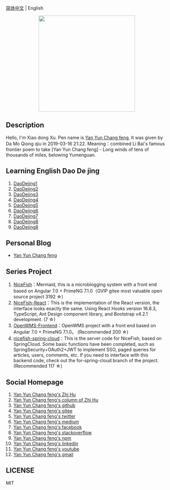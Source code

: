 [简体中文](README.md) |  English  

<p align="center">
    <img width="300" src="https://cdn.jsdelivr.net/gh/yanyunchangfeng/cdn@1.0/assets/img/blog/yycf/yanyunchangfeng.png">
</p>

##  Description
Hello, I'm Xiao dong Xu. Pen name is [Yan Yun Chang feng](https://yanyunchangfeng.com), It was given by Da Mo Qiong qiu in 2019-03-16 21:22. 
Meaning：combined Li Bai's famous frontier poem to take [Yan Yun Chang feng] - Long winds of tens of thousands of miles, belowing Yumenguan.
##  Learning English Dao De jing

1.  [DaoDejing1](src/assets/img/lesson1.png)  
2.  [DaoDejing2](src/assets/img/lesson2.png)  
3.  [DaoDejing3](src/assets/img/lesson3.png)  
4.  [DaoDejing4](src/assets/img/lesson4.png)  
5.  [DaoDejing5](src/assets/img/lesson5.png)  
6.  [DaoDejing6](src/assets/img/lesson6.png)  
7.  [DaoDejing7](src/assets/img/lesson7.png)  
8.  [DaoDejing8](src/assets/img/lesson8.png)  
9.  [DaoDejing8](src/assets/img/lesson9.png)  

## Personal Blog  

* [Yan Yun Chang feng](https://yanyunchangfeng.com) 

## Series Project

1. [NiceFish]( https://gitee.com/mumu-osc/NiceFish)：Mermaid, this is a microblogging system with a front end based on Angular 7.0 + PrimeNG 7.1.0（GVIP  gitee most valuable open source project 3192 ☆)
2. [NiceFish-React](https://github.com/damoqiongqiu/NiceFish-React)：This is the implementation of the React version, the interface looks exactly the same. Using React Hooks version 16.8.3, TypeScript, Ant Design component library, and Bootstrap v4.2.1 development.  (7 ☆)
3. [OpenWMS-Frontend](https://gitee.com/mumu-osc/OpenWMS-Frontend)：OpenWMS project with a front end based on Angular 7.0 + PrimeNG 7.1.0。  (Recommended 200 ☆)
4. [nicefish-spring-cloud](https://gitee.com/mumu-osc/nicefish-spring-cloud)：This is the server code for NiceFish, based on SpringCloud. Some basic functions have been completed, such as SpringSecurity+OAuth2+JWT to implement SSO, paged queries for articles, users, comments, etc. If you need to interface with this backend code, check out the for-spring-cloud branch of the project. (Recommended 117 ☆) 

## Social Homepage 

1.  [Yan Yun Chang feng's Zhi Hu](https://zhihu.com/people/hbxyxuxiaodong)  
2.  [Yan Yun Chang feng's column of Zhi Hu](https://zhuanlan.zhihu.com/yanyunchangfeng) 
3.  [Yan Yun Chang feng's github](https://github.com/yanyunchangfeng)  
4.  [Yan Yun Chang feng's gitee](https://gitee.com/yanyunchangfeng)  
5.  [Yan Yun Chang feng's twitter](https://twitter.com/yanyunchangfeng)  
6.  [Yan Yun Chang feng's medium](https://medium.com/@yanyunchangfeng)  
7.  [Yan Yun Chang feng's facebook](https://facebook.com/yanyunchangfeng)  
8.  [Yan Yun Chang feng's stackoverflow](http://stackoverflow.com/users/11366314)  
9.  [Yan Yun Chang feng's npm](https://npmjs.com/~yanyunchangfeng)  
10. [Yan Yun Chang feng's linkedin](https://www.linkedin.com/in/yanyunchangfeng)  
11. [Yan Yun Chang feng's youtube](https://www.youtube.com/channel/UCaz2-l8Bd8tTBf1q-2ww7VA)  
12. [Yan Yun Chang feng's gmail](mailto:yanyunchangfeng@gamil.com)

## LICENSE

MIT